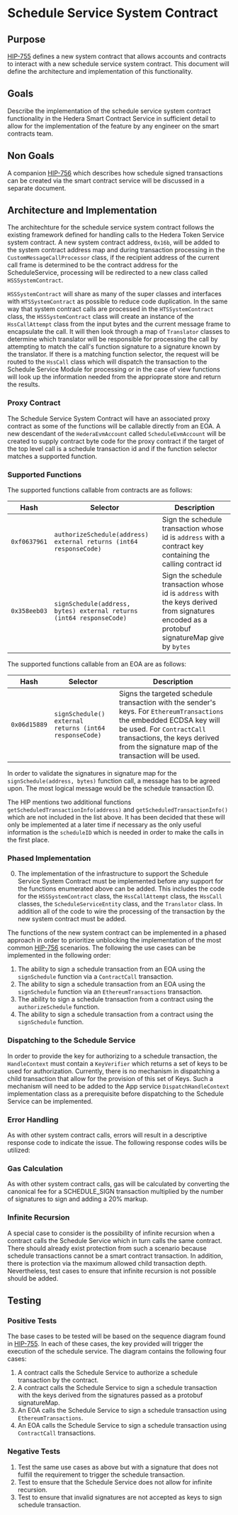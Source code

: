 # Schedule Service System Contract

## Purpose

[HIP-755](https://hips.hedera.com/hip/hip-755) defines a new system contract that allows accounts and contracts to interact with a new schedule service system contract.
This document will define the architecture and implementation of this functionality.

## Goals

Describe the implementation of the schedule service system contract functionality in the Hedera Smart Contract Service in
sufficient detail to allow for the implementation of the feature by any engineer on the smart contracts team.

## Non Goals

A companion [HIP-756](https://hips.hedera.com/hip/hip-756) which describes how schedule signed transactions can be created
via the smart contract service will be discussed in a separate document.

## Architecture and Implementation

The architechture for the schedule service system contract follows the existing framework defined for handling calls to the Hedera Token Service system contract.
A new system contract address, `0x16b`, will be added to the system contract address map and during transaction processing in
the `CustomMessageCallProcessor` class, if the recipient address of the current call frame is determined to be the contract address for the ScheduleService, processing
will be redirected to a new class called `HSSSystemContract`.

`HSSSystemContract` will share as many of the super classes and interfaces with `HTSSystemContract` as possible to reduce code duplication.
In the same way that system contract calls are processed in the `HTSSystemContract` class, the `HSSSystemContract` class will create an instance of the `HssCallAttempt` class from the input bytes and the current message frame to encapsulate the call.
It will then look through a map of `Translator` classes to determine which translator will be responsible for processing the call by attempting to match the call's function signature to a signature known by the translator.
If there is a matching function selector, the request will be routed to the `HssCall` class which will dispatch the transaction to the Schedule Service Module for processing
or in the case of view functions will look up the information needed from the apprioprate store and return the results.

### Proxy Contract

The Schedule Service System Contract will have an associated proxy contract as some of the functions will be callable
directly from an EOA.  A new descendant of the `HederaEvmAccount` called `ScheduleEvmAccount` will be created to supply
contract byte code for the proxy contract if the target of the top level call is a schedule transaction id and if the function selector
matches a supported function.

### Supported Functions

The supported functions callable from contracts are as follows:

|     Hash     |                               Selector                               |                                                                 Description                                                                  |
|--------------|----------------------------------------------------------------------|----------------------------------------------------------------------------------------------------------------------------------------------|
| `0xf0637961` | `authorizeSchedule(address) external returns (int64 responseCode)`   | Sign the schedule transaction whose id is `address` with a contract key containing the calling contract id                                   |
| `0x358eeb03` | `signSchedule(address, bytes) external returns (int64 responseCode)` | Sign the schedule transaction whose id is `address` with the keys derived from signatures encoded as a protobuf signatureMap give by `bytes` |

The supported functions callable from an EOA are as follows:

|     Hash     |                        Selector                        |                                                                                                                 Description                                                                                                                 |
|--------------|--------------------------------------------------------|---------------------------------------------------------------------------------------------------------------------------------------------------------------------------------------------------------------------------------------------|
| `0x06d15889` | `signSchedule() external returns (int64 responseCode)` | Signs the targeted schedule transaction with the sender's keys.  For `EthereumTransactions` the embedded ECDSA key will be used.  For `ContractCall` transactions, the keys derived from the signature map of the transaction will be used. |

In order to validate the signatures in signature map for the `signSchedule(address, bytes)` function call,
a message has to be agreed upon.  The most logical message would be the schedule transaction ID.

The HIP mentions two additional functions `getScheduledTransactionInfo(address)` and `getScheduledTransactionInfo()` which are not included in the list above.
It has been decided that these will only be implemented at a later time if necessary as the only useful information
is the `scheduleID` which is needed in order to make the calls in the first place.

### Phased Implementation

0. The implementation of the infrastructure to support the Schedule Service System Contract must be implemented before any support for the functions enumerated above can be added.
   This includes the code for the `HSSSystemContract` class, the `HssCallAttempt` class, the `HssCall` classes, the `ScheduleServiceEntity` class, and the `Translator` class.
   In addition all of the code to wire the processing of the transaction by the new system contract must be added.

The functions of the new system contract can be implemented in a phased approach in order to prioritize unblocking the implementation of the most common [HIP-756](https://hips.hedera.com/hip/hip-756) scenarios.
The following the use cases can be implemented in the following order:
1. The ability to sign a schedule transaction from an EOA using the `signSchedule` function via a `ContractCall` transaction.
2. The ability to sign a schedule transaction from an EOA using the `signSchedule` function via an `EthereumTransactions` transaction.
3. The ability to sign a schedule transaction from a contract using the `authorizeSchedule` function.
4. The ability to sign a schedule transaction from a contract using the `signSchedule` function.

### Dispatching to the Schedule Service

In order to provide the key for authorizing to a schedule transaction, the `HandleContext` must contain a `KeyVerifier` which
returns a set of keys to be used for authorization.  Currently, there is no mechanism in dispatching a child transaction that
allow for the provision of this set of Keys.  Such a mechanism will need to be added to the App service `DispatchHandleContext` implementation class
as a prerequisite before dispatching to the Schedule Service can be implemented.

### Error Handling

As with other system contract calls, errors will result in a descriptive response code to indicate the issue.
The following response codes wills be utilized:

### Gas Calculation

As with other system contract calls, gas will be calculated by converting the canonical fee for a SCHEDULE_SIGN transaction
multiplied by the number of signatures to sign and adding a 20% markup.

### Infinite Recursion

A special case to consider is the possibility of infinite recursion when a contract calls the Schedule Service which in turn calls the same contract.
There should already exist protection from such a scenario because schedule transactions cannot be a smart contract transaction.  In addition, there is
protection via the maximum allowed child transaction depth.  Nevertheless, test cases to ensure that infinite recursion is not possible should be added.

## Testing

### Positive Tests

The base cases to be tested will be based on the sequence diagram found in [HIP-755](https://hips.hedera.com/hip/hip-755).
In each of these cases, the key provided will trigger the execution of the schedule service.
The diagram contains the following four cases:

1. A contract calls the Schedule Service to authorize a schedule transaction by the contract.
2. A contract calls the Schedule Service to sign a schedule transaction with the keys derived from the signatures passed
   as a protobuf signatureMap.
3. An EOA calls the Schedule Service to sign a schedule transaction using `EthereumTransactions`.
4. An EOA calls the Schedule Service to sign a schedule transaction using `ContractCall` transactions.

### Negative Tests

1. Test the same use cases as above but with a signature that does not fulfill the requirement to trigger the schedule transaction.
2. Test to ensure that the Schedule Service does not allow for infinite recursion.
3. Test to ensure that invalid signatures are not accepted as keys to sign schedule transaction.
